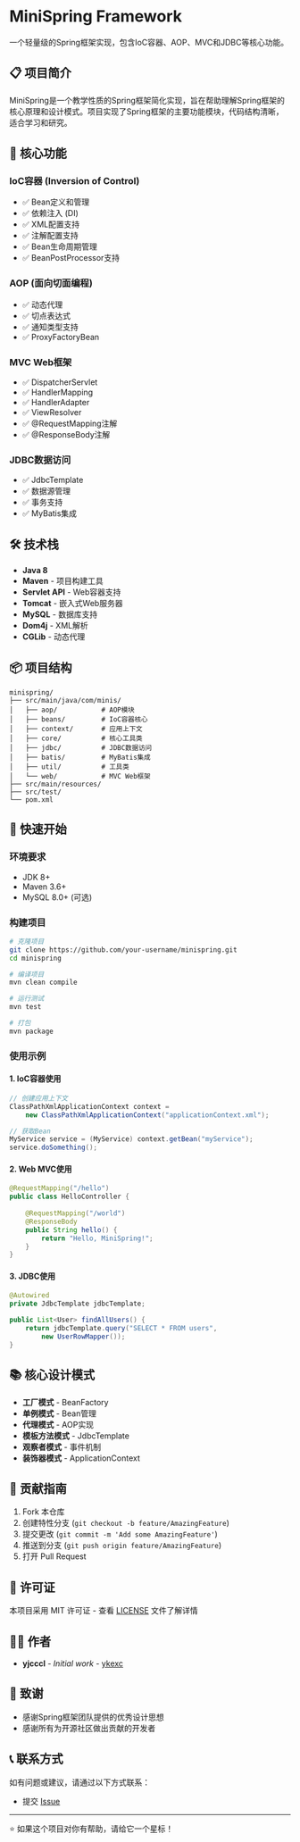 # MiniSpring Framework

一个轻量级的Spring框架实现，包含IoC容器、AOP、MVC和JDBC等核心功能。

## 📋 项目简介

MiniSpring是一个教学性质的Spring框架简化实现，旨在帮助理解Spring框架的核心原理和设计模式。项目实现了Spring框架的主要功能模块，代码结构清晰，适合学习和研究。

## 🚀 核心功能

### IoC容器 (Inversion of Control)
- ✅ Bean定义和管理
- ✅ 依赖注入 (DI)
- ✅ XML配置支持
- ✅ 注解配置支持
- ✅ Bean生命周期管理
- ✅ BeanPostProcessor支持

### AOP (面向切面编程)
- ✅ 动态代理
- ✅ 切点表达式
- ✅ 通知类型支持
- ✅ ProxyFactoryBean

### MVC Web框架
- ✅ DispatcherServlet
- ✅ HandlerMapping
- ✅ HandlerAdapter
- ✅ ViewResolver
- ✅ @RequestMapping注解
- ✅ @ResponseBody注解

### JDBC数据访问
- ✅ JdbcTemplate
- ✅ 数据源管理
- ✅ 事务支持
- ✅ MyBatis集成

## 🛠️ 技术栈

- **Java 8**
- **Maven** - 项目构建工具
- **Servlet API** - Web容器支持
- **Tomcat** - 嵌入式Web服务器
- **MySQL** - 数据库支持
- **Dom4j** - XML解析
- **CGLib** - 动态代理

## 📦 项目结构

```
minispring/
├── src/main/java/com/minis/
│   ├── aop/           # AOP模块
│   ├── beans/         # IoC容器核心
│   ├── context/       # 应用上下文
│   ├── core/          # 核心工具类
│   ├── jdbc/          # JDBC数据访问
│   ├── batis/         # MyBatis集成
│   ├── util/          # 工具类
│   └── web/           # MVC Web框架
├── src/main/resources/
├── src/test/
└── pom.xml
```

## 🔧 快速开始

### 环境要求

- JDK 8+
- Maven 3.6+
- MySQL 8.0+ (可选)

### 构建项目

```bash
# 克隆项目
git clone https://github.com/your-username/minispring.git
cd minispring

# 编译项目
mvn clean compile

# 运行测试
mvn test

# 打包
mvn package
```

### 使用示例

#### 1. IoC容器使用

```java
// 创建应用上下文
ClassPathXmlApplicationContext context = 
    new ClassPathXmlApplicationContext("applicationContext.xml");

// 获取Bean
MyService service = (MyService) context.getBean("myService");
service.doSomething();
```

#### 2. Web MVC使用

```java
@RequestMapping("/hello")
public class HelloController {
    
    @RequestMapping("/world")
    @ResponseBody
    public String hello() {
        return "Hello, MiniSpring!";
    }
}
```

#### 3. JDBC使用

```java
@Autowired
private JdbcTemplate jdbcTemplate;

public List<User> findAllUsers() {
    return jdbcTemplate.query("SELECT * FROM users", 
        new UserRowMapper());
}
```

## 📚 核心设计模式

- **工厂模式** - BeanFactory
- **单例模式** - Bean管理
- **代理模式** - AOP实现
- **模板方法模式** - JdbcTemplate
- **观察者模式** - 事件机制
- **装饰器模式** - ApplicationContext

## 🤝 贡献指南

1. Fork 本仓库
2. 创建特性分支 (`git checkout -b feature/AmazingFeature`)
3. 提交更改 (`git commit -m 'Add some AmazingFeature'`)
4. 推送到分支 (`git push origin feature/AmazingFeature`)
5. 打开 Pull Request

## 📄 许可证

本项目采用 MIT 许可证 - 查看 [LICENSE](LICENSE) 文件了解详情

## 👨‍💻 作者

- **yjcccl** - *Initial work* - [ykexc](https://github.com/yjcccl)

## 🙏 致谢

- 感谢Spring框架团队提供的优秀设计思想
- 感谢所有为开源社区做出贡献的开发者

## 📞 联系方式

如有问题或建议，请通过以下方式联系：

- 提交 [Issue](https://github.com/your-username/minispring/issues)


---

⭐ 如果这个项目对你有帮助，请给它一个星标！
